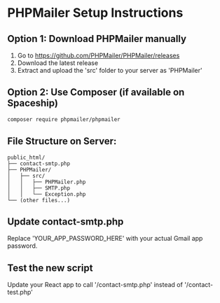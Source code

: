 # PHPMailer Setup Instructions

## Option 1: Download PHPMailer manually
1. Go to https://github.com/PHPMailer/PHPMailer/releases
2. Download the latest release
3. Extract and upload the 'src' folder to your server as 'PHPMailer'

## Option 2: Use Composer (if available on Spaceship)
```bash
composer require phpmailer/phpmailer
```

## File Structure on Server:
```
public_html/
├── contact-smtp.php
├── PHPMailer/
│   ├── src/
│   │   ├── PHPMailer.php
│   │   ├── SMTP.php
│   │   └── Exception.php
└── (other files...)
```

## Update contact-smtp.php
Replace 'YOUR_APP_PASSWORD_HERE' with your actual Gmail app password.

## Test the new script
Update your React app to call '/contact-smtp.php' instead of '/contact-test.php'
